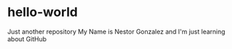 # hello-world
Just another repository
My Name is Nestor Gonzalez and I'm just learning about GitHub
